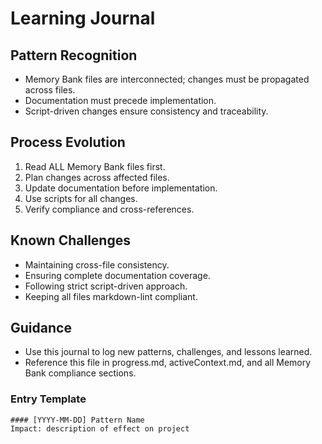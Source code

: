 # Learning Journal

## Pattern Recognition
- Memory Bank files are interconnected; changes must be propagated across files.
- Documentation must precede implementation.
- Script-driven changes ensure consistency and traceability.

## Process Evolution
1. Read ALL Memory Bank files first.
2. Plan changes across affected files.
3. Update documentation before implementation.
4. Use scripts for all changes.
5. Verify compliance and cross-references.

## Known Challenges
- Maintaining cross-file consistency.
- Ensuring complete documentation coverage.
- Following strict script-driven approach.
- Keeping all files markdown-lint compliant.

## Guidance
- Use this journal to log new patterns, challenges, and lessons learned.
- Reference this file in progress.md, activeContext.md, and all Memory Bank compliance sections.

### Entry Template

```
#### [YYYY-MM-DD] Pattern Name
Impact: description of effect on project
```
